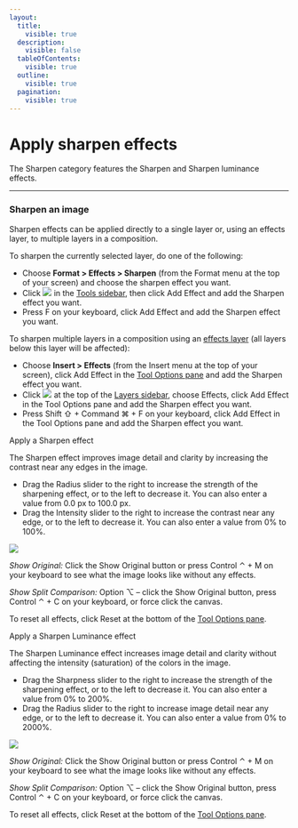 ```yaml
---
layout:
  title:
    visible: true
  description:
    visible: false
  tableOfContents:
    visible: true
  outline:
    visible: true
  pagination:
    visible: true
---
```


# Apply sharpen effects

The Sharpen category features the Sharpen and Sharpen luminance effects.

***

### Sharpen an image

Sharpen effects can be applied directly to a single layer or, using an effects layer, to multiple layers in a composition.

To sharpen the currently selected layer, do one of the following:

* Choose **Format > Effects > Sharpen** (from the Format menu at the top of your screen) and choose the sharpen effect you want.
* Click ![](https://help.pixelmator.com/pixelmator-pro/3.5/assets/English/1590058938000.png) in the [Tools sidebar](https://www.pixelmator.com/support/guide/pixelmator-pro/#glossary), then click Add Effect and add the Sharpen effect you want.
* Press F on your keyboard, click Add Effect and add the Sharpen effect you want.

To sharpen multiple layers in a composition using an [effects layer](https://www.pixelmator.com/support/guide/pixelmator-pro/861) (all layers below this layer will be affected):

* Choose **Insert > Effects** (from the Insert menu at the top of your screen), click Add Effect in the [Tool Options pane](https://www.pixelmator.com/support/guide/pixelmator-pro/#glossary) and add the Sharpen effect you want.
* Click ![](https://help.pixelmator.com/pixelmator-pro/3.5/assets/English/1648724547000.png) at the top of the [Layers sidebar](https://www.pixelmator.com/support/guide/pixelmator-pro/#glossary), choose Effects, click Add Effect in the Tool Options pane and add the Sharpen effect you want.
* Press Shift ⇧ + Command ⌘ + F on your keyboard, click Add Effect in the Tool Options pane and add the Sharpen effect you want.

Apply a Sharpen effect

The Sharpen effect improves image detail and clarity by increasing the contrast near any edges in the image.

* Drag the Radius slider to the right to increase the strength of the sharpening effect, or to the left to decrease it. You can also enter a value from 0.0 px to 100.0 px.
* Drag the Intensity slider to the right to increase the contrast near any edge, or to the left to decrease it. You can also enter a value from 0% to 100%.

![](https://help.pixelmator.com/pixelmator-pro/3.5/assets/English/1589986402000.png)

_Show Original:_ Click the Show Original button or press Control ⌃ + M on your keyboard to see what the image looks like without any effects.

_Show Split Comparison:_ Option ⌥ – click the Show Original button, press Control ⌃ + C on your keyboard, or force click the canvas.

To reset all effects, click Reset at the bottom of the [Tool Options pane](https://www.pixelmator.com/support/guide/pixelmator-pro/#glossary).

Apply a Sharpen Luminance effect

The Sharpen Luminance effect increases image detail and clarity without affecting the intensity (saturation) of the colors in the image.

* Drag the Sharpness slider to the right to increase the strength of the sharpening effect, or to the left to decrease it. You can also enter a value from 0% to 200%.
* Drag the Radius slider to the right to increase image detail near any edge, or to the left to decrease it. You can also enter a value from 0% to 2000%.

![](https://help.pixelmator.com/pixelmator-pro/3.5/assets/English/1589985237000.png)

_Show Original:_ Click the Show Original button or press Control ⌃ + M on your keyboard to see what the image looks like without any effects.

_Show Split Comparison:_ Option ⌥ – click the Show Original button, press Control ⌃ + C on your keyboard, or force click the canvas.

To reset all effects, click Reset at the bottom of the [Tool Options pane](https://www.pixelmator.com/support/guide/pixelmator-pro/#glossary).
